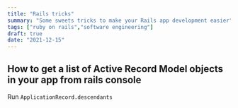 ```yaml
---
title: "Rails tricks"
summary: "Some sweets tricks to make your Rails app development easier"
tags: ["ruby on rails","software engineering"]
draft: true
date: "2021-12-15"
---
```


## How to get a list of Active Record Model objects in your app from rails console

Run `ApplicationRecord.descendants`